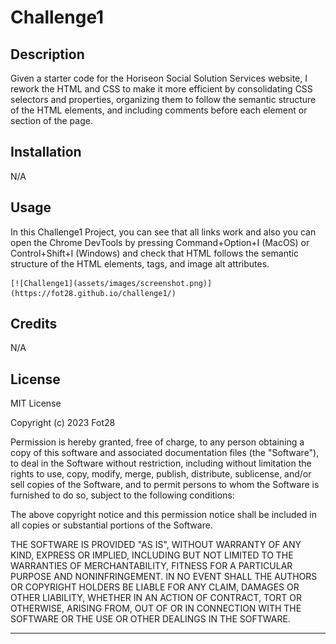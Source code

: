 # Challenge1

## Description

Given a starter code for the Horiseon Social Solution Services website, I rework the HTML and CSS to make it more efficient by consolidating CSS selectors and properties, organizing them to follow the semantic structure of the HTML elements, and including comments before each element or section of the page.

## Installation

N/A

## Usage

In this Challenge1 Project, you can see that all links work and also you can open the Chrome DevTools by pressing Command+Option+I (MacOS) or Control+Shift+I (Windows) and check that HTML follows the semantic structure of the HTML elements, tags, and image alt attributes. 

    [![Challenge1](assets/images/screenshot.png)](https://fot28.github.io/challenge1/)

## Credits

N/A

## License

MIT License

Copyright (c) 2023 Fot28

Permission is hereby granted, free of charge, to any person obtaining a copy
of this software and associated documentation files (the "Software"), to deal
in the Software without restriction, including without limitation the rights
to use, copy, modify, merge, publish, distribute, sublicense, and/or sell
copies of the Software, and to permit persons to whom the Software is
furnished to do so, subject to the following conditions:

The above copyright notice and this permission notice shall be included in all
copies or substantial portions of the Software.

THE SOFTWARE IS PROVIDED "AS IS", WITHOUT WARRANTY OF ANY KIND, EXPRESS OR
IMPLIED, INCLUDING BUT NOT LIMITED TO THE WARRANTIES OF MERCHANTABILITY,
FITNESS FOR A PARTICULAR PURPOSE AND NONINFRINGEMENT. IN NO EVENT SHALL THE
AUTHORS OR COPYRIGHT HOLDERS BE LIABLE FOR ANY CLAIM, DAMAGES OR OTHER
LIABILITY, WHETHER IN AN ACTION OF CONTRACT, TORT OR OTHERWISE, ARISING FROM,
OUT OF OR IN CONNECTION WITH THE SOFTWARE OR THE USE OR OTHER DEALINGS IN THE
SOFTWARE.

---